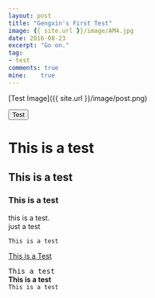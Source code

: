 ```yaml
---
layout: post
title: "Gengxin's First Test"
image: {{ site.url }}/image/AM4.jpg
date: 2016-08-23
excerpt: "Go on."
tag:
- test
comments: true
mine:    true
---
```


[Test Image]({{ site.url }}/image/post.png)

<button class="btn shake shake-slow"> Test </button>

# This is a test
## This is a test
### This is a test
this is a test.  
just a test
~~~
This is a test
~~~
<div markdown="0"><a href="#" class="btn">This is a Test</a></div>

<kbd>T</kbd><kbd>h</kbd><kbd>i</kbd><kbd>s</kbd><kbd> </kbd><kbd>a</kbd><kbd> </kbd><kbd>t</kbd><kbd>e</kbd><kbd>s</kbd><kbd>t</kbd>  
**This is a test**  
`This is a test`
